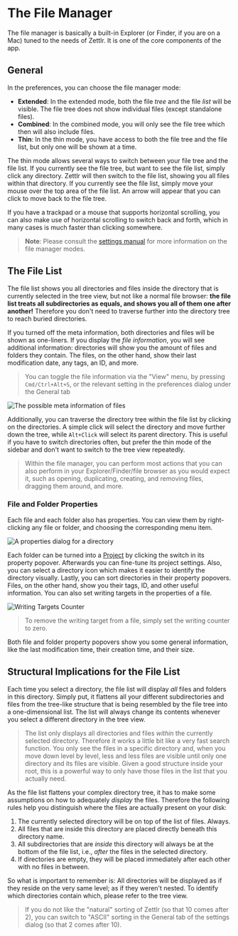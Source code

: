 # The File Manager

The file manager is basically a built-in Explorer (or Finder, if you are on a Mac) tuned to the needs of Zettlr. It is one of the core components of the app.

## General

In the preferences, you can choose the file manager mode:

* **Extended**: In the extended mode, both the file _tree_ and the file _list_ will be visible. The file tree does not show individual files (except standalone files).
* **Combined**: In the combined mode, you will only see the file tree which then will also include files.
* **Thin**: In the thin mode, you have access to both the file tree and the file list, but only one will be shown at a time.

The thin mode allows several ways to switch between your file tree and the file list. If you currently see the file tree, but want to see the file list, simply click any directory. Zettlr will then switch to the file list, showing you all files within that directory. If you currently see the file list, simply move your mouse over the top area of the file list. An arrow will appear that you can click to move back to the file tree.

If you have a trackpad or a mouse that supports horizontal scrolling, you can also make use of horizontal scrolling to switch back and forth, which in many cases is much faster than clicking somewhere.

> **Note**: Please consult the [settings manual](../reference/settings.md) for more information on the file manager modes.

## The File List

The file list shows you all directories and files inside the directory that is currently selected in the tree view, but not like a normal file browser: **the file list treats all subdirectories as equals, and shows you all of them one after another!** Therefore you don't need to traverse further into the directory tree to reach buried directories.

If you turned off the meta information, both directories and files will be shown as one-liners. If you display the *file information*, you will see additional information: directories will show you the amount of files and folders they contain. The files, on the other hand, show their last modification date, any tags, an ID, and more.

> You can toggle the file information via the "View" menu, by pressing `Cmd/Ctrl+Alt+S`, or the relevant setting in the preferences dialog under the General tab

![The possible meta information of files](../img/file_meta.png)

Additionally, you can traverse the directory tree within the file list by clicking on the directories. A simple click will select the directory and move further down the tree, while `Alt+Click` will select its parent directory. This is useful if you have to switch directories often, but prefer the thin mode of the sidebar and don't want to switch to the tree view repeatedly.

> Within the file manager, you can perform most actions that you can also perform in your Explorer/Finder/file browser as you would expect it, such as opening, duplicating, creating, and removing files, dragging them around, and more.

### File and Folder Properties

Each file and each folder also has properties. You can view them by right-clicking any file or folder, and choosing the corresponding menu item.

![A properties dialog for a directory](../img/directory_properties.png)

Each folder can be turned into a [Project](../advanced/projects.md) by clicking the switch in its property popover. Afterwards you can fine-tune its project settings. Also, you can select a directory icon which makes it easier to identify the directory visually. Lastly, you can sort directories in their property popovers. Files, on the other hand, show you their tags, ID, and other useful information. You can also set writing targets in the properties of a file.

![Writing Targets Counter](../img/writing_targets.png)

> To remove the writing target from a file, simply set the writing counter to zero.

Both file and folder property popovers show you some general information, like the last modification time, their creation time, and their size.

## Structural Implications for the File List

Each time you select a directory, the file list will display _all_ files and folders in this directory. Simply put, it flattens all your different subdirectories and files from the tree-like structure that is being resembled by the file tree into a one-dimensional list. The list will always change its contents whenever you select a different directory in the tree view.

> The list only displays all directories and files _within_ the currently selected directory. Therefore it works a little bit like a very fast search function. You only see the files in a specific directory and, when you move down level by level, less and less files are visible until only one directory and its files are visible. Given a good structure inside your root, this is a powerful way to only have those files in the list that you actually need.

As the file list flattens your complex directory tree, it has to make some assumptions on how to adequately _display_ the files. Therefore the following rules help you distinguish where the files are actually present on your disk:

1. The currently selected directory will be on top of the list of files. Always.
2. All files that are inside this directory are placed directly beneath this directory name.
3. All subdirectories that are _inside_ this directory will always be at the bottom of the file list, i.e., _after_ the files in the selected directory.
4. If directories are empty, they will be placed immediately after each other with no files in between.

So what is important to remember is: All directories will be displayed as if they reside on the very same level; as if they weren't nested. To identify which directories contain which, please refer to the tree view.

> If you do not like the "natural" sorting of Zettlr (so that 10 comes after 2), you can switch to "ASCII" sorting in the General tab of the settings dialog (so that 2 comes after 10).
